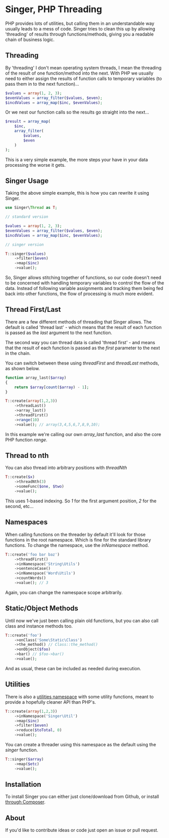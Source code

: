 # Singer, PHP Threading

PHP provides lots of utilities, but calling them in an understandable way usually
leads to a mess of code.  Singer tries to clean this up by allowing 'threading' of
results through functions/methods, giving you a readable chain of business logic.

## Threading

By 'threading' I don't mean operating system threads, I mean the threading of the result of one function/method into the next.  With PHP we usually need to either assign the results of function calls to temporary variables (to pass them in to the next function)…

```php
$values = array(1, 2, 3);
$evenValues = array_filter($values, $even);
$incdValues = array_map($inc, $evenValues);
```

Or we nest our function calls so the results go straight into the next…

```php
$result = array_map(
	$inc,
    array_filter(
        $values,
        $even
    )
);
```

This is a very simple example, the more steps your have in your data processing the worse it gets.

## Singer Usage

Taking the above simple example, this is how you can rewrite it using Singer.

```php
use Singer\Thread as T;

// standard version

$values = array(1, 2, 3);
$evenValues = array_filter($values, $even);
$incdValues = array_map($inc, $evenValues);

// singer version

T::singer($values)
    ->filter($even)
    ->map($inc)
    ->value();
```

So, Singer allows stitching together of functions, so our code doesn't need to be concerned
with handling temporary variables to control the flow of the data.  Instead of following variable assignments and tracking them being fed back into other functions, the flow of processing is much more evident.

## Thread First/Last

There are a few different methods of threading that Singer allows.  The default is called 'thread last' - which means that the result of each function is passed as the *last* argument to the next function.

The second way you can thread data is called 'thread first' - and means that the result of each function is passed as the *first* parameter to the next in the chain.

You can switch between these using *threadFirst* and *threadLast* methods, as shown below.

```php
function array_last($array)
{
    return $array[count($array) - 1];
}

T::create(array(1,2,3))
    ->threadLast()
    ->array_last()
    ->threadFirst()
    ->range(10)
    ->value(); // array(3,4,5,6,7,8,9,10);
```

In this example we're calling our own *array_last* function, and also the core PHP function *range*.

## Thread to nth

You can also thread into arbitrary positions with _threadNth_

```php
T::create($x)
    ->threadNth(3)
    ->someFunc($one, $two)
    ->value();
```

This uses 1-based indexing. So _1_ for the first argument position, _2_ for the second, etc...

## Namespaces

When calling functions on the threader by default it'll look for those functions in
the root namespace.  Which is fine for the standard library functions.  To change
the namespace, use the _inNamespace_ method.

```php
T::create('foo bar baz')
    ->threadFirst()
    ->inNamespace('String\Utils')
    ->sentenceCase()
    ->inNamespace('Word\Utils')
    ->countWords()
    ->value(); // 3
```

Again, you can change the namespace scope arbitrarily.

## Static/Object Methods

Until now we've just been calling plain old functions, but you can also call class
and instance methods too.

```php
T::create('foo')
    ->onClass('Some\Static\Class')
    ->the_method() // Class::the_method()
    ->onObject($foo)
    ->bar() // $foo->bar()
    ->value();
```

And as usual, these can be included as needed during execution.

## Utilities

There is also a [utilities namespace](docs/util.md) with some utility functions, meant to provide
a hopefully cleaner API than PHP's.

```php
T::create(array(1,2,3))
    ->inNamespace('Singer\Util')
    ->map($inc)
    ->filter($even)
    ->reduce($toTotal, 0)
    ->value();
```

You can create a threader using this namespace as the default using the *singer* function.

```php
T::singer($array)
    ->map($etc)
    ->value();
```

## Installation

To install Singer you can either just clone/download from Github, or install 
[through Composer](https://packagist.org/packages/rodnaph/singer).

## About

If you'd like to contribute ideas or code just open an issue or pull request.

